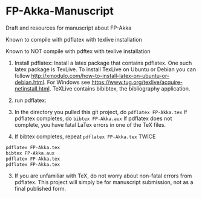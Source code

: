 # FP-Akka-Manuscript
Draft and resources for manuscript about FP-Akka

Known to compile with pdflatex with texlive installation

Known to NOT compile with pdftex with texlive installation


1. Install pdflatex:
Install a latex package that contains pdflatex.  One such latex package is TexLive. To install TexLive on Ubuntu or Debian you can follow http://xmodulo.com/how-to-install-latex-on-ubuntu-or-debian.html. For Windows see https://www.tug.org/texlive/acquire-netinstall.html.  TeXLive  contains bibibtex, the bibliography application.

2. run pdflatex: 
  1. In the directory you pulled this git project, do `pdflatex FP-Akka.tex` If pdflatex completes, do `bibtex FP-Akka.aux`
If pdflatex does not complete, you have fatal LaTex errors in one of the TeX files.
  2. If bibtex completes, repeat `pdflatex FP-Akka.tex` TWICE

```bash
pdflatex FP-Akka.tex
bibtex FP-Akka.aux
pdflatex FP-Akka.tex
pdflatex FP-Akka.tex
```

3. If you are unfamiliar with TeX, do not worry about non-fatal errors from pdflatex. This project will simply be for manuscript submission, not as a final published form.
